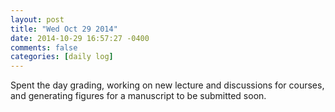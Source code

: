 ```yaml
---
layout: post
title: "Wed Oct 29 2014"
date: 2014-10-29 16:57:27 -0400
comments: false
categories: [daily log]
---
```


Spent the day grading, working on new lecture and discussions for courses, and
generating figures for a manuscript to be submitted soon.
